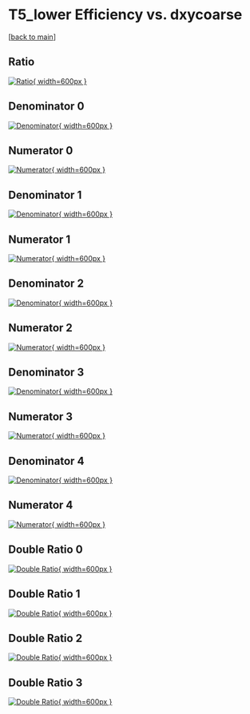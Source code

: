 # T5_lower Efficiency vs. dxycoarse

[[back to main](./)]



## Ratio

[![Ratio](../mtv/var/T5_lower_loweta_321_1_eff_dxycoarse.png){ width=600px }](../mtv/var/T5_lower_loweta_321_1_eff_dxycoarse.pdf)

## Denominator 0

[![Denominator](../mtv/den/T5_lower_loweta_321_1_eff_dxycoarse_den0.png){ width=600px }](../mtv/den/T5_lower_loweta_321_1_eff_dxycoarse_den0.pdf)

## Numerator 0

[![Numerator](../mtv/num/T5_lower_loweta_321_1_eff_dxycoarse_num0.png){ width=600px }](../mtv/num/T5_lower_loweta_321_1_eff_dxycoarse_num0.pdf)

## Denominator 1

[![Denominator](../mtv/den/T5_lower_loweta_321_1_eff_dxycoarse_den1.png){ width=600px }](../mtv/den/T5_lower_loweta_321_1_eff_dxycoarse_den1.pdf)

## Numerator 1

[![Numerator](../mtv/num/T5_lower_loweta_321_1_eff_dxycoarse_num1.png){ width=600px }](../mtv/num/T5_lower_loweta_321_1_eff_dxycoarse_num1.pdf)

## Denominator 2

[![Denominator](../mtv/den/T5_lower_loweta_321_1_eff_dxycoarse_den2.png){ width=600px }](../mtv/den/T5_lower_loweta_321_1_eff_dxycoarse_den2.pdf)

## Numerator 2

[![Numerator](../mtv/num/T5_lower_loweta_321_1_eff_dxycoarse_num2.png){ width=600px }](../mtv/num/T5_lower_loweta_321_1_eff_dxycoarse_num2.pdf)

## Denominator 3

[![Denominator](../mtv/den/T5_lower_loweta_321_1_eff_dxycoarse_den3.png){ width=600px }](../mtv/den/T5_lower_loweta_321_1_eff_dxycoarse_den3.pdf)

## Numerator 3

[![Numerator](../mtv/num/T5_lower_loweta_321_1_eff_dxycoarse_num3.png){ width=600px }](../mtv/num/T5_lower_loweta_321_1_eff_dxycoarse_num3.pdf)

## Denominator 4

[![Denominator](../mtv/den/T5_lower_loweta_321_1_eff_dxycoarse_den4.png){ width=600px }](../mtv/den/T5_lower_loweta_321_1_eff_dxycoarse_den4.pdf)

## Numerator 4

[![Numerator](../mtv/num/T5_lower_loweta_321_1_eff_dxycoarse_num4.png){ width=600px }](../mtv/num/T5_lower_loweta_321_1_eff_dxycoarse_num4.pdf)

## Double Ratio 0

[![Double Ratio](../mtv/ratio/T5_lower_loweta_321_1_eff_dxycoarse_ratio0.png){ width=600px }](../mtv/ratio/T5_lower_loweta_321_1_eff_dxycoarse_ratio0.pdf)

## Double Ratio 1

[![Double Ratio](../mtv/ratio/T5_lower_loweta_321_1_eff_dxycoarse_ratio1.png){ width=600px }](../mtv/ratio/T5_lower_loweta_321_1_eff_dxycoarse_ratio1.pdf)

## Double Ratio 2

[![Double Ratio](../mtv/ratio/T5_lower_loweta_321_1_eff_dxycoarse_ratio2.png){ width=600px }](../mtv/ratio/T5_lower_loweta_321_1_eff_dxycoarse_ratio2.pdf)

## Double Ratio 3

[![Double Ratio](../mtv/ratio/T5_lower_loweta_321_1_eff_dxycoarse_ratio3.png){ width=600px }](../mtv/ratio/T5_lower_loweta_321_1_eff_dxycoarse_ratio3.pdf)

